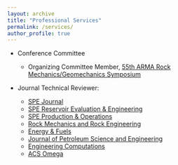 ```yaml
---
layout: archive
title: "Professional Services"
permalink: /services/
author_profile: true
---
```


- Conference Committee

  - Organizing Committee Member, [55th ARMA Rock Mechanics/Geomechanics Symposium](https://www.armarocks.org/texas-2021-symposium/)


- Journal Technical Reviewer:

  - [SPE Journal](https://www.onepetro.org/journals)
  - [SPE Reservoir Evaluation & Engineering](https://www.onepetro.org/journals)
  - [SPE Production & Operations](https://www.onepetro.org/journals)
  - [Rock Mechanics and Rock Engineering](https://www.springer.com/journal/603)
  - [Energy & Fuels](https://pubs.acs.org/journal/enfuem)
  - [Journal of Petroleum Science and Engineering](https://www.journals.elsevier.com/journal-of-petroleum-science-and-engineering)
  - [Engineering Computations](https://www.emerald.com/insight/publication/issn/0264-4401)
  - [ACS Omega](https://pubs.acs.org/journal/acsodf)
  